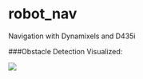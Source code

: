 # robot_nav
Navigation with Dynamixels and D435i


###Obstacle Detection Visualized:

![](results/obstacle.gif)
